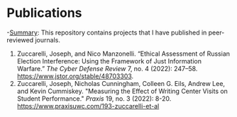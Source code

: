 # Publications

-<ins>Summary</ins>: This repository contains projects that I have published in peer-reviewed journals.

1. Zuccarelli, Joseph, and Nico Manzonelli. “Ethical Assessment of Russian Election Interference: Using the Framework of Just Information Warfare.” *The Cyber Defense Review* 7, no. 4 (2022): 247–58. https://www.jstor.org/stable/48703303.
2. Zuccarelli, Joseph, Nicholas Cunningham, Colleen G. Eils, Andrew Lee, and Kevin Cummiskey. "Measuring the Effect of Writing Center Visits on Student Performance." *Praxis* 19, no. 3 (2022): 8-20. https://www.praxisuwc.com/193-zuccarelli-et-al
